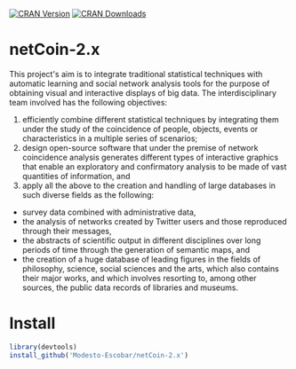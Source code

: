 [![CRAN Version](https://www.r-pkg.org/badges/version/netCoin)](https://cran.r-project.org/package=netCoin)
[![CRAN Downloads](https://cranlogs.r-pkg.org/badges/netCoin)](https://cran.r-project.org/package=netCoin)

# netCoin-2.x

This project's aim is to integrate traditional statistical techniques with automatic learning and social network analysis tools for the purpose of obtaining visual and interactive displays of big data. The interdisciplinary team involved has the following objectives:
1. efficiently combine different statistical techniques by integrating them under the study of the coincidence of people, objects, events or characteristics in a multiple series of scenarios;
2. design open-source software that under the premise of network coincidence analysis generates different types of interactive graphics that enable an exploratory and confirmatory analysis to be made of vast quantities of information, and
3. apply all the above to the creation and handling of large databases in such diverse fields as the following:
  * survey data combined with administrative data,
  * the analysis of networks created by Twitter users and those reproduced through their messages, 
  * the abstracts of scientific output in different disciplines over long periods of time through the generation of semantic maps, and 
  * the creation of a huge database of leading figures in the fields of philosophy, science, social sciences and the arts, which also contains their major works, and which involves resorting to, among other sources, the public data records of libraries and museums.

# Install

```r
library(devtools)
install_github('Modesto-Escobar/netCoin-2.x')
```
